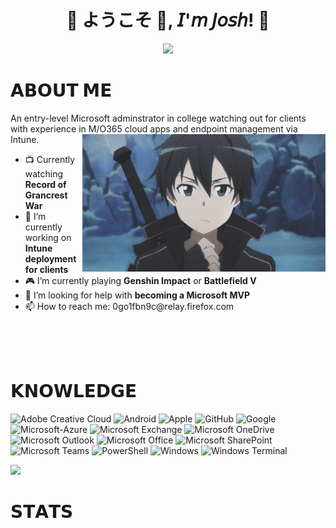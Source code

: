 
<h1 align="center">💠 ようこそ 👋, 𝘐'𝘮 𝘑𝘰𝘴𝘩! 💠</h1>
<div align="center">
<img src=Add-ons/FSN.gif>
</div>

<h1 align="left">𝗔𝗕𝗢𝗨𝗧 𝗠𝗘</h1>
An entry-level Microsoft adminstrator in college watching out for clients with experience in M/O365 cloud apps and endpoint management via Intune.
<img src=Add-ons/SAO_K.gif align="right" height="220">

<ul>
  <li> 📺 Currently watching <b>Record of Grancrest War</b></li>
  <li> 🔭 I’m currently working on <b>Intune deployment for clients</b></li>
  <li> 🎮 I’m currently playing <b>Genshin Impact</b> or <b>Battlefield V</b></li>
  <li> 🤔 I’m looking for help with <b>becoming a Microsoft MVP</b></li>
  <li> 📫 How to reach me: 0go1fbn9c@relay.firefox.com</li>
</ul>

<br>
<br>
<br>

<h1 align="left">𝗞𝗡𝗢𝗪𝗟𝗘𝗗𝗚𝗘</h1>

![Adobe Creative Cloud](https://img.shields.io/badge/-Adobe_Creative_Cloud-DA1F26?style=flat-square&logo=Adobe-Creative-Cloud&logoColor=white)
![Android](https://img.shields.io/badge/-Android-3DDC84?style=flat-square&logo=Android&logoColor=black)
![Apple](https://img.shields.io/badge/-Apple-999999?style=flat-square&logo=Apple&logoColor=white)
![GitHub](https://img.shields.io/badge/-GitHub-181717?style=flat-square&logo=GitHub&logoColor=white)
![Google](https://img.shields.io/badge/-Google-4285F4?style=flat-square&logo=Google&logoColor=white)
![Microsoft-Azure](https://img.shields.io/badge/-Microsoft_Azure-0089D6?style=flat-square&logo=Microsoft-Azure&logoColor=white)
![Microsoft Exchange](https://img.shields.io/badge/-Microsoft_Exchange-0078D4?style=flat-square&logo=Microsoft-Exchange&logoColor=white)
![Microsoft OneDrive](https://img.shields.io/badge/-Microsoft_OneDrive-0078D4?style=flat-square&logo=Microsoft-OneDrive&logoColor=white)
![Microsoft Outlook](https://img.shields.io/badge/-Microsoft_Outlook-0078D4?style=flat-square&logo=Microsoft-Outlook&logoColor=white)
![Microsoft Office](https://img.shields.io/badge/-Microsoft_Office-D83B01?style=flat-square&logo=Microsoft-Office&logoColor=white)
![Microsoft SharePoint](https://img.shields.io/badge/-Microsoft_SharePoint-0078D4?style=flat-square&logo=Microsoft-SharePoint&logoColor=white)
![Microsoft Teams](https://img.shields.io/badge/-Microsoft_Teams-6264A7?style=flat-square&logo=Microsoft-Teams&logoColor=white)
![PowerShell](https://img.shields.io/badge/-PowerShell-5391FE?style=flat-square&logo=PowerShell&logoColor=white)
![Windows](https://img.shields.io/badge/-Windows-0078D6?style=flat-square&logo=Windows&logoColor=white)
![Windows Terminal](https://img.shields.io/badge/-Windows_Terminal-4D4D4D?style=flat-square&logo=Windows-Terminal&logoColor=white)

[![](https://github-readme-stats.vercel.app/api?username=j0shbl0ck)](https://github.com/anuraghazra/github-readme-stats)

<h1 align="left">𝗦𝗧𝗔𝗧𝗦</h1>


